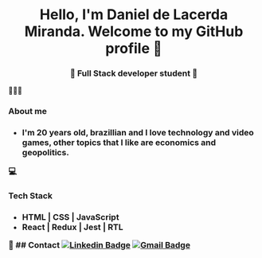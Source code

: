 <h1 align="center"> Hello, I'm Daniel de Lacerda Miranda. Welcome to my GitHub profile 👋 </h1>
<h3 align="center">🚀 Full Stack developer student 🚀</h3>

👨🏽‍💻 <h3> About me <h3>
- I'm 20 years old, brazillian and I love technology and video games, other topics that I like are economics and geopolitics.

💻 <h3> Tech Stack <h3>
- HTML | CSS | JavaScript
- React | Redux | Jest | RTL


📩 ## Contact
[![Linkedin Badge](https://img.shields.io/badge/-DanielLMiranda-blue?style=flat-square&logo=Linkedin&logoColor=white&link=https://www.linkedin.com/in/daniellmiranda//)](https://www.linkedin.com/in/daniellmiranda/) [![Gmail Badge](https://img.shields.io/badge/-danieldelacerdamiranda@gmail.com-c14438?style=flat-square&logo=Gmail&logoColor=white&link=mailto:danieldelacerdamiranda@gmail.com)](mailto:danieldelacerdamiranda@gmail.com)


<!--
**DanielLMiranda/DanielLMiranda** is a ✨ _special_ ✨ repository because its `README.md` (this file) appears on your GitHub profile.

Here are some ideas to get you started:

- 🔭 I’m currently working on ...
- 🌱 I’m currently learning ...
- 👯 I’m looking to collaborate on ...
- 🤔 I’m looking for help with ...
- 💬 Ask me about ...
- 📫 How to reach me: ...
- 😄 Pronouns: ...
- ⚡ Fun fact: ...
-->
